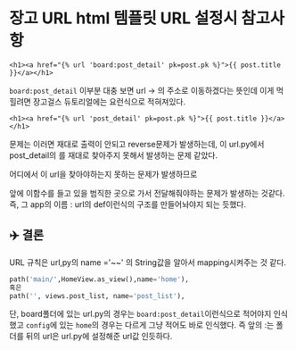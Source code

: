 # 장고 URL html 템플릿 URL 설정시 참고사항

```markup
<h1><a href="{% url 'board:post_detail' pk=post.pk %}">{{ post.title }}</a></h1>
```

`board:post_detail` 이부분 대충 보면 url -&gt; 의 주소로 이동하겠다는 뜻인데 이게 먹힐려면 장고걸스 듀토리얼에는 요런식으로 적혀져있다.

```markup
<h1><a href="{% url 'post_detail' pk=post.pk %}">{{ post.title }}</a></h1>
```

문제는 이러면 재대로 출력이 안되고 reverse문제가 발생하는데, 이 url.py에서 post\_detail의 를 재대로 찾아주지 못해서 발생하는 문제 같았다.

어디에서 이 url을 찾아야하는지 못하는 문제가 발생하므로

앞에 이함수를 들고 있을 범직한 곳으로 가서 전달해줘야하는 문제가 발생하는 것같다. 즉, 그 app의 이름 : url의 def이런식의 구조를 만들어놔야지 되는 듯했다.

## :airplane: 결론

URL 규칙은 url,py의 name ='~~' 의 String값을 알아서 mapping시켜주는 것 같다.

```python
path('main/',HomeView.as_view(),name='home'),
혹은
path('', views.post_list, name='post_list'),
```

단, board폴더에 있는 url.py의 경우는 `board:post_detail`이런식으로 적어야지 인식했고 `config`에 있는 `home`의 경우는 다르게 그냥 적어도 바로 인식했다. 즉 앞의 :는 폴더를 뒤의 url은 url.py에 설정해준 url값 인듯하다.

